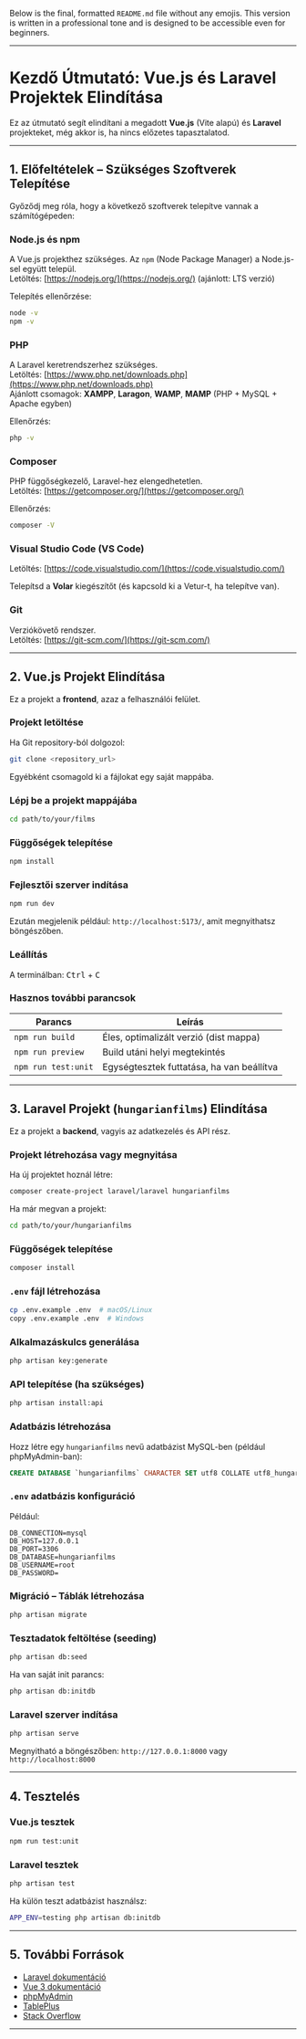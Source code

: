 Below is the final, formatted `README.md` file without any emojis. This version is written in a professional tone and is designed to be accessible even for beginners.

---

# Kezdő Útmutató: Vue.js és Laravel Projektek Elindítása

Ez az útmutató segít elindítani a megadott **Vue.js** (Vite alapú) és **Laravel** projekteket, még akkor is, ha nincs előzetes tapasztalatod.

---

## 1. Előfeltételek – Szükséges Szoftverek Telepítése

Győződj meg róla, hogy a következő szoftverek telepítve vannak a számítógépeden:

### Node.js és npm
A Vue.js projekthez szükséges. Az `npm` (Node Package Manager) a Node.js-sel együtt települ.  
Letöltés: [https://nodejs.org/](https://nodejs.org/) (ajánlott: LTS verzió)

Telepítés ellenőrzése:
```bash
node -v
npm -v
```

### PHP
A Laravel keretrendszerhez szükséges.  
Letöltés: [https://www.php.net/downloads.php](https://www.php.net/downloads.php)  
Ajánlott csomagok: **XAMPP**, **Laragon**, **WAMP**, **MAMP** (PHP + MySQL + Apache egyben)

Ellenőrzés:
```bash
php -v
```

### Composer
PHP függőségkezelő, Laravel-hez elengedhetetlen.  
Letöltés: [https://getcomposer.org/](https://getcomposer.org/)

Ellenőrzés:
```bash
composer -V
```

### Visual Studio Code (VS Code)
Letöltés: [https://code.visualstudio.com/](https://code.visualstudio.com/)

Telepítsd a **Volar** kiegészítőt (és kapcsold ki a Vetur-t, ha telepítve van).

### Git
Verziókövető rendszer.  
Letöltés: [https://git-scm.com/](https://git-scm.com/)

---

## 2. Vue.js Projekt Elindítása

Ez a projekt a **frontend**, azaz a felhasználói felület.

### Projekt letöltése
Ha Git repository-ból dolgozol:
```bash
git clone <repository_url>
```

Egyébként csomagold ki a fájlokat egy saját mappába.

### Lépj be a projekt mappájába
```bash
cd path/to/your/films
```

### Függőségek telepítése
```bash
npm install
```

### Fejlesztői szerver indítása
```bash
npm run dev
```
Ezután megjelenik például: `http://localhost:5173/`, amit megnyithatsz böngészőben.

### Leállítás
A terminálban:
<kbd>Ctrl</kbd> + <kbd>C</kbd>

### Hasznos további parancsok

| Parancs             | Leírás                                    |
| ------------------- | ----------------------------------------- |
| `npm run build`     | Éles, optimalizált verzió (dist mappa)    |
| `npm run preview`   | Build utáni helyi megtekintés             |
| `npm run test:unit` | Egységtesztek futtatása, ha van beállítva |

---

## 3. Laravel Projekt (`hungarianfilms`) Elindítása

Ez a projekt a **backend**, vagyis az adatkezelés és API rész.

### Projekt létrehozása vagy megnyitása
Ha új projektet hoznál létre:
```bash
composer create-project laravel/laravel hungarianfilms
```

Ha már megvan a projekt:
```bash
cd path/to/your/hungarianfilms
```

### Függőségek telepítése
```bash
composer install
```

### `.env` fájl létrehozása
```bash
cp .env.example .env  # macOS/Linux
copy .env.example .env  # Windows
```

### Alkalmazáskulcs generálása
```bash
php artisan key:generate
```

### API telepítése (ha szükséges)
```bash
php artisan install:api
```

### Adatbázis létrehozása
Hozz létre egy `hungarianfilms` nevű adatbázist MySQL-ben (például phpMyAdmin-ban):
```sql
CREATE DATABASE `hungarianfilms` CHARACTER SET utf8 COLLATE utf8_hungarian_ci;
```

### `.env` adatbázis konfiguráció
Például:
```
DB_CONNECTION=mysql
DB_HOST=127.0.0.1
DB_PORT=3306
DB_DATABASE=hungarianfilms
DB_USERNAME=root
DB_PASSWORD=
```

### Migráció – Táblák létrehozása
```bash
php artisan migrate
```

### Tesztadatok feltöltése (seeding)
```bash
php artisan db:seed
```
Ha van saját init parancs:
```bash
php artisan db:initdb
```

### Laravel szerver indítása
```bash
php artisan serve
```
Megnyitható a böngészőben: `http://127.0.0.1:8000` vagy `http://localhost:8000`

---

## 4. Tesztelés

### Vue.js tesztek
```bash
npm run test:unit
```

### Laravel tesztek
```bash
php artisan test
```

Ha külön teszt adatbázist használsz:
```bash
APP_ENV=testing php artisan db:initdb
```

---

## 5. További Források

- [Laravel dokumentáció](https://laravel.com/docs)
- [Vue 3 dokumentáció](https://vuejs.org/)
- [phpMyAdmin](https://www.phpmyadmin.net/)
- [TablePlus](https://tableplus.com/)
- [Stack Overflow](https://stackoverflow.com/)

---